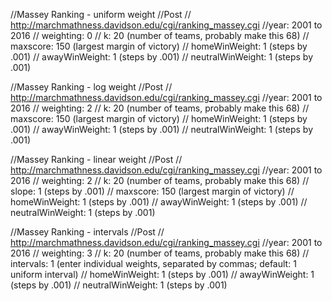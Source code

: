//Massey Ranking - uniform weight
//Post
// http://marchmathness.davidson.edu/cgi/ranking_massey.cgi
//year: 2001 to 2016
// weighting: 0
// k: 20 (number of teams, probably make this 68)
// maxscore: 150 (largest margin of victory)
// homeWinWeight: 1 (steps by .001)
// awayWinWeight: 1 (steps by .001)
// neutralWinWeight: 1 (steps by .001)

//Massey Ranking - log weight
//Post
// http://marchmathness.davidson.edu/cgi/ranking_massey.cgi
//year: 2001 to 2016
// weighting: 2
// k: 20 (number of teams, probably make this 68)
// maxscore: 150 (largest margin of victory)
// homeWinWeight: 1 (steps by .001)
// awayWinWeight: 1 (steps by .001)
// neutralWinWeight: 1 (steps by .001)

//Massey Ranking - linear weight
//Post
// http://marchmathness.davidson.edu/cgi/ranking_massey.cgi
//year: 2001 to 2016
// weighting: 2
// k: 20 (number of teams, probably make this 68)
// slope: 1 (steps by .001)
// maxscore: 150 (largest margin of victory)
// homeWinWeight: 1 (steps by .001)
// awayWinWeight: 1 (steps by .001)
// neutralWinWeight: 1 (steps by .001)

//Massey Ranking - intervals
//Post
// http://marchmathness.davidson.edu/cgi/ranking_massey.cgi
//year: 2001 to 2016
// weighting: 3
// k: 20 (number of teams, probably make this 68)
// intervals: 1 (enter individual weights, separated by commas; default: 1 uniform interval)
// homeWinWeight: 1 (steps by .001)
// awayWinWeight: 1 (steps by .001)
// neutralWinWeight: 1 (steps by .001)